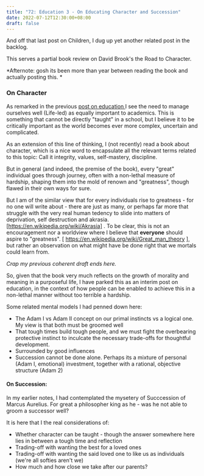 ```yaml
---
title: "72: Education 3 - On Educating Character and Succession"
date: 2022-07-12T12:30:00+08:00
draft: false
---
```

And off that last post on Children, I dug up yet another related post in the backlog. 

This serves a partial book review on David Brook's the Road to Character. 

*Afternote: gosh its been more than year between reading the book and actually posting this. *

### On Character
As remarked in the previous [post on education ](https://www.makwaijun.com/blog/post51/)I see the need to manage ourselves well (Life-led) as equally important to academics. This is something that cannot be directly "taught" in a school, but I believe it to be critically important as the world becomes ever more complex, uncertain and complicated.

As an extension of this line of thinking, I (not recently) read a book about character, which is a nice word to encapsulate all the relevant terms related to this topic: Call it integrity, values, self-mastery, discipline. 

But in general (and indeed, the premise of the book), every "great" individual goes through journey, often with a non-lethal measure of hardship, shaping them into the mold of renown and "greatness", though flawed in their own ways for sure.

But I am of the similar view that for every individuals rise to greatness - for no one will write about - there are just as many, or perhaps far more that struggle with the very real human tedency to slide into matters of deprivation, self destruction and akrasia. [https://en.wikipedia.org/wiki/Akrasia]  . To be clear, this is not an encouragement nor a worldview where I believe that __everyone__ should aspire to "greatness". [ https://en.wikipedia.org/wiki/Great_man_theory ], but rather an observation on what might have be done right that we mortals could learn from. 


*Crap my previous coherent draft ends here.*

So, given that the book very much reflects on the growth of morality and meaning in a purposeful life, I have parked this as an interim post on education, in the context of how people can be enabled to achieve this in a non-lethal manner without too terrible a hardship. 

Some related mental models I had penned down here:

* The Adam I vs Adam II concept on our primal instincts vs a logical one. My view is that both must be groomed well
* That tough times build tough people, and we must fight the overbearing protective instinct to inculcate the necessary trade-offs for thoughtful development.
* Surrounded by good influences
* Succession cannot be done alone. Perhaps its a mixture of personal (Adam I, emotional) investment, together with a rational, objective structure (Adam 2)


#### On Succession:
In my earlier notes, I had contemplated the mysetery of Succcession of Marcus Aurelius. For great a philosopher king as he - was he not able to groom a successor well? 

It is here that I the real considerations of:
*  Whether character can be taught - though the answer somewhere here lies in between a tough time and reflection
*  Trading-off with wanting the best for a loved ones
*  Trading-off with wanting the said loved one to like us as individuals (we're all softies aren't we)
*  How much and how close we take after our parents? 